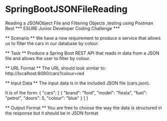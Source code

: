 # SpringBootJSONFileReading
Reading a JSONObject File and Filtering Objects ,testing using Postman Rest
*** ESURE Junior Developer Coding Challenge ***

** Scenario **
We have a new requirement to produce a service that allows us to filter the cars in our database by colour.

** Task **
Produce a Spring Boot REST API that reads in data from a JSON file and allows the user to filter by colour.

** URL Format **
The URL should look similar to: http://localhost:8080/cars?colour=red

** Input Data **
The input data is in the included JSON file (cars.json).

It is of the form:
{
    "cars": [
        {
            "brand": "ford",
            "model": "fiesta",
            "fuel": "petrol",
            "doors": 5,
            "colour": "blue"
        }
    ]
}

** Output Format **
You are free to choose the way the data is structured in the response but it should be in JSON format
